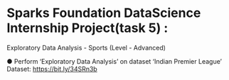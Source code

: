 
# Sparks Foundation DataScience Internship Project(task 5) :
Exploratory Data Analysis - Sports
(Level - Advanced)

● Perform ‘Exploratory Data Analysis’ on dataset ‘Indian Premier League’
Dataset: https://bit.ly/34SRn3b
